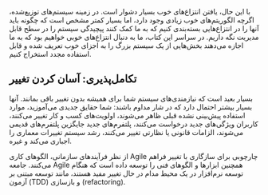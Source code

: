 با این حال، یافتن انتزاع‌های خوب بسیار دشوار است. در زمینه سیستم‌های توزیع‌شده، اگرچه الگوریتم‌های خوب زیادی وجود دارد، اما بسیار کمتر مشخص است که چگونه باید آنها را در انتزاع‌هایی بسته‌بندی کنیم که به ما کمک کنند پیچیدگی سیستم را در سطح قابل مدیریت نگه داریم. در سراسر این کتاب، ما به دنبال انتزاع‌های خوبی خواهیم بود که به ما اجازه می‌دهند بخش‌هایی از یک سیستم بزرگ را به اجزای خوب تعریف شده و قابل استفاده مجدد استخراج کنیم.

## تکامل‌پذیری: آسان کردن تغییر

بسیار بعید است که نیازمندی‌های سیستم شما برای همیشه بدون تغییر باقی بمانند. آنها بسیار بیشتر احتمال دارد که در شار مداوم باشند: شما حقایق جدیدی می‌آموزید، موارد استفاده پیش‌بینی نشده قبلی ظاهر می‌شوند، اولویت‌های کسب و کار تغییر می‌کنند، کاربران ویژگی‌های جدید درخواست می‌کنند، پلتفرم‌های جدید جایگزین پلتفرم‌های قدیمی می‌شوند، الزامات قانونی یا نظارتی تغییر می‌کنند، رشد سیستم تغییرات معماری را اجباری می‌کند و غیره.

از نظر فرآیندهای سازمانی، الگوهای کاری Agile چارچوبی برای سازگاری با تغییر فراهم می‌کنند. جامعه Agile همچنین ابزارها و الگوهای فنی را توسعه داده است که هنگام توسعه نرم‌افزار در یک محیط مدام در حال تغییر مفید هستند، مانند توسعه مبتنی بر آزمون (TDD) و بازسازی (refactoring). 